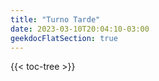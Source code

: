 ```yaml
---
title: "Turno Tarde"
date: 2023-03-10T20:04:10-03:00
geekdocFlatSection: true
---
```


{{< toc-tree >}}
